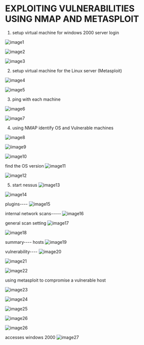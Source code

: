 # EXPLOITING VULNERABILITIES USING NMAP AND METASPLOIT #

01) setup virtual machine for windows 2000 server login

![image1](https://scontent-fra3-1.xx.fbcdn.net/hphotos-xft1/v/t1.0-9/11200918_717730748357924_6497313027336654830_n.jpg?oh=db616e2c7a5f92467524357a09889091&oe=567FE4CA)

![image2](https://scontent-fra3-1.xx.fbcdn.net/hphotos-xpf1/v/t1.0-9/11914107_717730668357932_8187200172883993256_n.jpg?oh=e1f7238e595eff2cea08ce3225de08fc&oe=563F693C)

![image3](https://scontent-fra3-1.xx.fbcdn.net/hphotos-xpt1/v/t1.0-9/11887927_717730645024601_1945852638043690855_n.jpg?oh=0c0c3f2a0cd1ef7a67da0d3b40dc3bfa&oe=56424A93)

02) setup virtual machine for the Linux server (Metasploit)

![image4](https://scontent-fra3-1.xx.fbcdn.net/hphotos-xpf1/v/t1.0-9/11933481_717730885024577_1872677516199561747_n.jpg?oh=ad0bf60339d24eab8d925c1d5bb5f9b2&oe=56831E1F)

![image5](https://scontent-fra3-1.xx.fbcdn.net/hphotos-xfp1/v/t1.0-9/11899870_717730968357902_1217258953449530398_n.jpg?oh=572ac499a7af3af633278e0660834223&oe=56794529)

03) ping with each machine

![image6](https://scontent-fra3-1.xx.fbcdn.net/hphotos-xfp1/v/t1.0-9/11873700_717730925024573_1466039723060059272_n.jpg?oh=7add39562a8c03b8e8d7eed4c9357512&oe=567DDB0C)

![image7](https://scontent-fra3-1.xx.fbcdn.net/hphotos-xap1/v/t1.0-9/11219059_717731111691221_4634193955655008884_n.jpg?oh=340a052b7c0aa63d2d8f6ddebbeb8b10&oe=566F1667)


04) using NMAP identify OS and Vulnerable machines

![image8](https://scontent-fra3-1.xx.fbcdn.net/hphotos-xtp1/v/t1.0-9/11887969_717731181691214_2364676464665310506_n.jpg?oh=99198304452b91aff535297e4d9b247b&oe=56727C1F)

![iimage9](https://scontent-fra3-1.xx.fbcdn.net/hphotos-xtp1/v/t1.0-9/11887948_717731178357881_7497765538567895580_n.jpg?oh=48fdcce9ec56d00b71b2250ea34eba14&oe=56398732)

![image10](https://scontent-fra3-1.xx.fbcdn.net/hphotos-xpf1/v/t1.0-9/11940715_717731395024526_6248846480475735738_n.jpg?oh=9195dfb82cf705301832b1c3f551a82e&oe=56804CB5)

find the OS version
![image11](https://scontent-fra3-1.xx.fbcdn.net/hphotos-xfp1/v/t1.0-9/11903702_717731448357854_1167737317853850658_n.jpg?oh=062fa5fee4b976c1092a18d25c0ea2f4&oe=567DD865)

![image12](https://scontent-fra3-1.xx.fbcdn.net/hphotos-xpf1/v/t1.0-9/11903757_717731461691186_5058018976868535534_n.jpg?oh=769e7181e708c7cbec5b20c699b4539d&oe=56738C6C)


05) start nessus
![image13](https://scontent-fra3-1.xx.fbcdn.net/hphotos-xpf1/v/t1.0-9/11899827_717731548357844_5322345083595123443_n.jpg?oh=7fadc5d11de7baa3ca089d78faecf022&oe=566E0C85)

![image14](https://scontent-fra3-1.xx.fbcdn.net/hphotos-xpf1/v/t1.0-9/11896212_717731595024506_2257258417929377873_n.jpg?oh=a1b748bdc853bb871adcfc52c54e0c7e&oe=56398F99)

plugins----
![image15](https://scontent-fra3-1.xx.fbcdn.net/hphotos-xpf1/v/t1.0-9/11918950_717731581691174_8739559993423510117_n.jpg?oh=c922d3243e19ffc05c948d8f680f8db9&oe=567E8121)

internal network scans-----
![image16](https://scontent-fra3-1.xx.fbcdn.net/hphotos-xpf1/v/t1.0-9/11903862_717731601691172_1430100052540880533_n.jpg?oh=02105b41e89cbd31908b3e9f1e2f09e9&oe=566C3144)

general scan setting
![image17](https://scontent-fra3-1.xx.fbcdn.net/hphotos-xpf1/v/t1.0-9/11880634_717731618357837_9045130253143257849_n.jpg?oh=38fd1086f32bc494a6cf00e544c139b5&oe=567C8EC1)

![image18](https://scontent-fra3-1.xx.fbcdn.net/hphotos-xtf1/v/t1.0-9/11259101_717731631691169_3087018615493593379_n.jpg?oh=baab99df742c3ebb479cd09dbb69d18b&oe=567400FC)


summary----
hosts
![image19](https://scontent-fra3-1.xx.fbcdn.net/hphotos-xfp1/v/t1.0-9/11873781_717731648357834_8164812876822991121_n.jpg?oh=c598a50c72272a20bb7c2ef1120c05b6&oe=567F50C6)


vulnerability----
![image20](https://scontent-fra3-1.xx.fbcdn.net/hphotos-xfp1/v/t1.0-9/11888029_717731775024488_5253884371800362422_n.jpg?oh=e7903a6548409ceb5ab09691d8921d07&oe=568298BD)

![image21](https://scontent-fra3-1.xx.fbcdn.net/hphotos-xtp1/v/t1.0-9/11873406_717731778357821_6406010743206023716_n.jpg?oh=602186d44bbfef6c8ea3d8f56e3634ec&oe=568164E5)

![image22](https://scontent-fra3-1.xx.fbcdn.net/hphotos-xfp1/v/t1.0-9/11889667_717731761691156_4216345196099471294_n.jpg?oh=0bd6836e6e6a0377de92879fa04f9b96&oe=5683577D)


using metasploit to compromise a vulnerable host

![image23](https://scontent-fra3-1.xx.fbcdn.net/hphotos-xft1/v/t1.0-9/11666285_717731785024487_1206200565031826008_n.jpg?oh=89106bd9809bd12b4f844ce75ea7eb93&oe=567597A3)

![image24](https://scontent-fra3-1.xx.fbcdn.net/hphotos-xfp1/v/t1.0-9/11050089_717731798357819_4413442191109158335_n.jpg?oh=2ec3d9ed45378c4235ef71b214c470c6&oe=563F9C99)

![image25](https://scontent-fra3-1.xx.fbcdn.net/hphotos-xtp1/v/t1.0-9/11863426_717731818357817_3644592489373491422_n.jpg?oh=7195477feb50d759b204bc95bb196275&oe=563B4B36)

![image26](https://scontent-fra3-1.xx.fbcdn.net/hphotos-xaf1/v/t1.0-9/11863347_717731828357816_7093089687011505737_n.jpg?oh=0c32dc0475ce94e3e6f12eac65bf44ed&oe=566C5DF9)

![image26](https://scontent-fra3-1.xx.fbcdn.net/hphotos-xtf1/v/t1.0-9/11924541_717731831691149_6239523614536265877_n.jpg?oh=d6ad1191985b412caaa56c85229c0257&oe=5639FA2D)

accesses windows 2000 
![image27](https://scontent-fra3-1.xx.fbcdn.net/hphotos-xtp1/v/t1.0-9/11870766_717731848357814_7624972021353977656_n.jpg?oh=0e4ee8e8c12dbdf1da5d26728eedc609&oe=5682EF63)